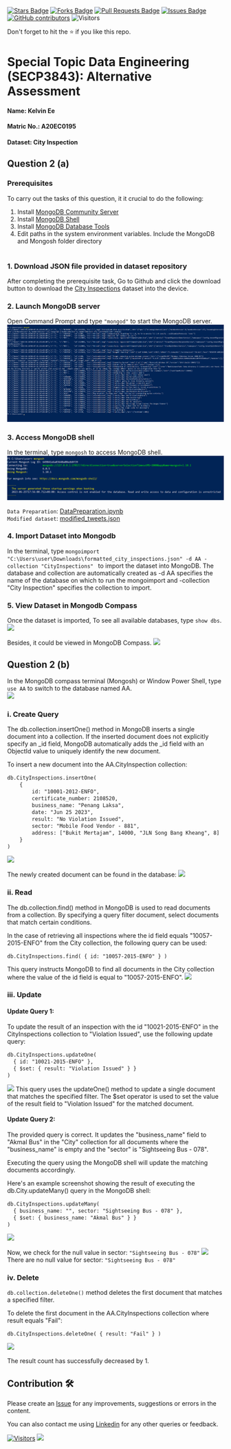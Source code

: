 <a href="https://github.com/drshahizan/SECP3843/stargazers"><img src="https://img.shields.io/github/stars/drshahizan/SECP3843" alt="Stars Badge"/></a>
<a href="https://github.com/drshahizan/SECP3843/network/members"><img src="https://img.shields.io/github/forks/drshahizan/SECP3843" alt="Forks Badge"/></a>
<a href="https://github.com/drshahizan/SECP3843/pulls"><img src="https://img.shields.io/github/issues-pr/drshahizan/SECP3843" alt="Pull Requests Badge"/></a>
<a href="https://github.com/drshahizan/SECP3843/issues"><img src="https://img.shields.io/github/issues/drshahizan/SECP3843" alt="Issues Badge"/></a>
<a href="https://github.com/drshahizan/SECP3843/graphs/contributors"><img alt="GitHub contributors" src="https://img.shields.io/github/contributors/drshahizan/SECP3843?color=2b9348"></a>
![Visitors](https://api.visitorbadge.io/api/visitors?path=https%3A%2F%2Fgithub.com%2Fdrshahizan%2FSECP3843&labelColor=%23d9e3f0&countColor=%23697689&style=flat)

Don't forget to hit the :star: if you like this repo.

# Special Topic Data Engineering (SECP3843): Alternative Assessment

#### Name: Kelvin Ee
#### Matric No.: A20EC0195
#### Dataset: City Inspection

## Question 2 (a)

### Prerequisites
To carry out the tasks of this question, it it crucial to do the following:
1. Install [MongoDB Community Server](https://www.mongodb.com/try/download/community)
2. Install [MongoDB Shell](https://www.mongodb.com/try/download/shell)
3. Install [MongoDB Database Tools](https://www.mongodb.com/try/download/database-tools)
4. Edit paths in the system environment variables. Include the MongoDB and Mongosh folder directory
<br></br>

### 1. Download JSON file provided in dataset repository
After completing the prerequisite task, Go to Github and click the download button to download the [City Inspections](https://github.com/drshahizan/dataset/tree/main/mongodb/08-city_inspections) dataset into the device.
 

### 2. Launch MongoDB server
Open Command Prompt and type `"mongod"` to start the MongoDB server.
<img  src="./files/images/mongod.png"></img>

### 3. Access MongoDB shell
In the terminal, type `mongosh` to access MongoDB shell.
<img  src="./files/images/mongosh.png"></img>

```Data Preparation```: <a href="./files/code/DataCleaning.ipynb">DataPreparation.ipynb</a> <br>
```Modified dataset```: <a href="./files/code/formatted_city_inspections.json">modified_tweets.json</a>


### 4. Import Dataset into Mongodb
In the terminal, type `mongoimport "C:\Users\user\Downloads\formatted_city_inspections.json" -d AA -collection "CityInspections" `
 to import the dataset into MongoDB. 
 The database and collection are automatically created as -d AA specifies the name of the database on which to run the mongoimport and -collection "City Inspection" specifies the collection to import.

### 5. View Dataset in Mongodb Compass
Once the dataset is imported, To see all available databases, type `show dbs`.<br>
<img  src="./files/images/showdbs.png"></img>

Besides, it could be viewed in MongoDB Compass.
<img  src="./files/images/importsuccess.png"></img>

## Question 2 (b)
In the MongoDB compass terminal (Mongosh) or Window Power Shell, type `use AA` to switch to the database named AA.<br>
<img  src="./files/images/useAA.png"></img>

### i. Create Query
The db.collection.insertOne() method in MongoDB inserts a single document into a collection. If the inserted document does not explicitly specify an _id field, MongoDB automatically adds the _id field with an ObjectId value to uniquely identify the new document.

To insert a new document into the AA.CityInspection collection:
```
db.CityInspections.insertOne(
    {
        id: "10001-2012-ENFO",
        certificate_number: 2108520,
        business_name: "Penang Laksa",
        date: "Jun 25 2023",
        result: "No Violation Issued",
        sector: "Mobile Food Vendor - 881",
        address: ["Bukit Mertajam", 14000, "JLN Song Bang Kheang", 8]
    }
)
```
<img  src="./files/images/insertone.png"></img>

The newly created document can be found in the database:
<img  src="./files/images/insertonefound.png"></img>

### ii. Read
The db.collection.find() method in MongoDB is used to read documents from a collection. By specifying a query filter document,  select documents that match certain conditions.

In the case of retrieving all inspections where the id field equals "10057-2015-ENFO" from the City collection, the following query can be used:
```
db.CityInspections.find( { id: "10057-2015-ENFO" } )
```
This query instructs MongoDB to find all documents in the City collection where the value of the id field is equal to "10057-2015-ENFO".
<img  height="400px" src="./files/images/find.png"></img>

### iii. Update 
#### Update Query 1:
To update the result of an inspection with the id "10021-2015-ENFO" in the CityInspections collection to "Violation Issued",  use the following update query:
```
db.CityInspections.updateOne(
  { id: "10021-2015-ENFO" },
  { $set: { result: "Violation Issued" } }
)
```
<img  src="./files/images/updateone.png"></img>
This query uses the updateOne() method to update a single document that matches the specified filter. The $set operator is used to set the value of the result field to "Violation Issued" for the matched document.

#### Update Query 2:
The provided query is correct. It updates the "business_name" field to "Akmal Bus" in the "City" collection for all documents where the "business_name" is empty and the "sector" is "Sightseeing Bus - 078".

Executing the query using the MongoDB shell will update the matching documents accordingly.

Here's an example screenshot showing the result of executing the db.City.updateMany() query in the MongoDB shell:

```
db.CityInspections.updateMany(
  { business_name: "", sector: "Sightseeing Bus - 078" },
  { $set: { business_name: "Akmal Bus" } }
)
```
<img  src="./files/images/updatemany.png"></img>

Now, we check for the null value in sector: `"Sightseeing Bus - 078"`
<img  src="./files/images/checknull.png"></img>
There are no null value for sector: `"Sightseeing Bus - 078"`

### iv. Delete
`db.collection.deleteOne()` method deletes the first document that matches a specified filter.

To delete the first document in the AA.CityInspections collection where result equals "Fail":
```
db.CityInspections.deleteOne( { result: "Fail" } )
```
<img  src="./files/images/deleteone.png"></img>

The result count has successfully decreased by 1.

## Contribution 🛠️
Please create an [Issue](https://github.com/drshahizan/special-topic-data-engineering/issues) for any improvements, suggestions or errors in the content.

You can also contact me using [Linkedin](https://www.linkedin.com/in/drshahizan/) for any other queries or feedback.

[![Visitors](https://api.visitorbadge.io/api/visitors?path=https%3A%2F%2Fgithub.com%2Fdrshahizan&labelColor=%23697689&countColor=%23555555&style=plastic)](https://visitorbadge.io/status?path=https%3A%2F%2Fgithub.com%2Fdrshahizan)
![](https://hit.yhype.me/github/profile?user_id=81284918)




